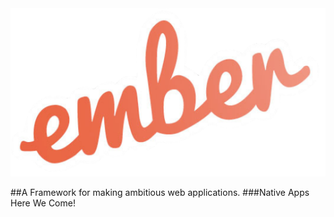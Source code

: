 <img src="images/ember-logo.png" alt="">

##A Framework for making ambitious web applications.
###Native Apps Here We Come!
